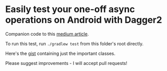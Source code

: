 # Easily test your one-off async operations on Android with Dagger2

Companion code to this [medium article](https://medium.com/@ZakTaccardi/easily-test-your-one-off-async-operations-on-android-with-dagger2-eb77c6221901).

To run this test, run `./gradlew test` from this folder's root directly.

Here's the [gist](https://gist.github.com/ZakTaccardi/570cd32308aa9690d182) containing just the important classes.

Please suggest improvements - I will accept pull requests!

